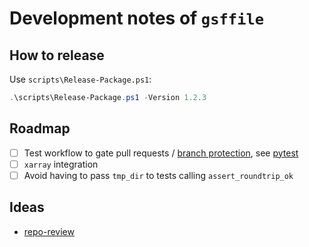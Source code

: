 # Development notes of `gsffile`

## How to release

Use `scripts\Release-Package.ps1`:

```powershell
.\scripts\Release-Package.ps1 -Version 1.2.3
```

## Roadmap

* [ ] Test workflow to gate pull requests / [branch protection](https://docs.github.com/en/repositories/configuring-branches-and-merges-in-your-repository/managing-rulesets/about-rulesets), see [pytest](https://github.com/pytest-dev/pytest/tree/main/.github/workflows)
* [ ] `xarray` integration
* [ ] Avoid having to pass `tmp_dir` to tests calling `assert_roundtrip_ok`

## Ideas

* [repo-review](https://learn.scientific-python.org/development/guides/repo-review/?repo=angelo-peronio%2Fgsffile&branch=master)
